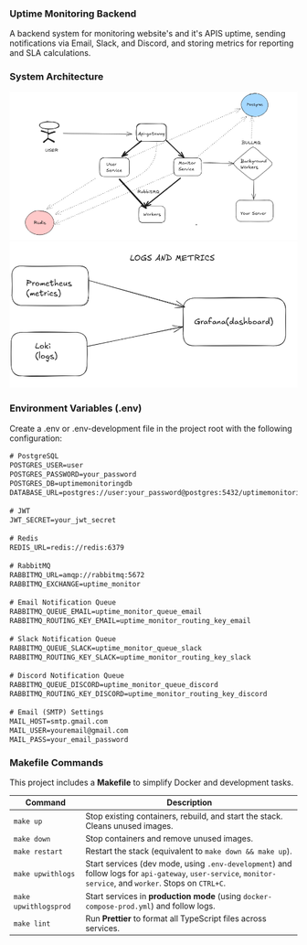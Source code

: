 ### Uptime Monitoring Backend
A backend system for monitoring website's and it's APIS uptime, sending notifications via Email, Slack, and Discord, and storing metrics for reporting and SLA calculations.

### System Architecture
![Overall architecture](image-2.png)
![Logs and metrics](image-1.png)

### Environment Variables (.env)
Create a .env or .env-development file in the project root with the following configuration:

```env
# PostgreSQL
POSTGRES_USER=user
POSTGRES_PASSWORD=your_password
POSTGRES_DB=uptimemonitoringdb
DATABASE_URL=postgres://user:your_password@postgres:5432/uptimemonitoringdb

# JWT
JWT_SECRET=your_jwt_secret

# Redis
REDIS_URL=redis://redis:6379

# RabbitMQ
RABBITMQ_URL=amqp://rabbitmq:5672
RABBITMQ_EXCHANGE=uptime_monitor

# Email Notification Queue
RABBITMQ_QUEUE_EMAIL=uptime_monitor_queue_email
RABBITMQ_ROUTING_KEY_EMAIL=uptime_monitor_routing_key_email

# Slack Notification Queue
RABBITMQ_QUEUE_SLACK=uptime_monitor_queue_slack
RABBITMQ_ROUTING_KEY_SLACK=uptime_monitor_routing_key_slack

# Discord Notification Queue
RABBITMQ_QUEUE_DISCORD=uptime_monitor_queue_discord
RABBITMQ_ROUTING_KEY_DISCORD=uptime_monitor_routing_key_discord

# Email (SMTP) Settings
MAIL_HOST=smtp.gmail.com
MAIL_USER=youremail@gmail.com
MAIL_PASS=your_email_password
```

### Makefile Commands

This project includes a **Makefile** to simplify Docker and development tasks.

| Command            | Description                                                                 |
|--------------------|-----------------------------------------------------------------------------|
| `make up`          | Stop existing containers, rebuild, and start the stack. Cleans unused images. |
| `make down`        | Stop containers and remove unused images.                                   |
| `make restart`     | Restart the stack (equivalent to `make down && make up`).                   |
| `make upwithlogs`  | Start services (dev mode, using `.env-development`) and follow logs for `api-gateway`, `user-service`, `monitor-service`, and `worker`. Stops on `CTRL+C`. |
| `make upwithlogsprod` | Start services in **production mode** (using `docker-compose-prod.yml`) and follow logs. |
| `make lint`        | Run **Prettier** to format all TypeScript files across services.            |

